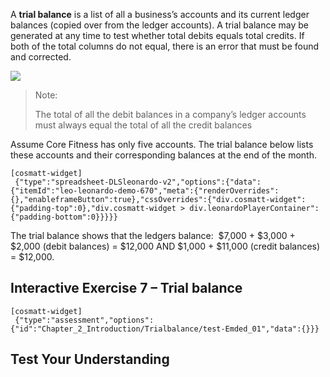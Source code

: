 A **trial balance** is a list of all a business’s accounts and its current ledger balances (copied over from the ledger accounts). A trial balance may be generated at any time to test whether total debits equals total credits. If both of the total columns do not equal, there is an error that must be found and corrected.

![](./Chapter_2_Recording_accounting_transactions/media/06_Trial_balance/Trial.png)

> Note:
> 
> The total of all the debit balances in a company’s ledger accounts must always equal the total of all the credit balances

Assume Core Fitness has only five accounts. The trial balance below lists these accounts and their corresponding balances at the end of the month.

```
[cosmatt-widget]
 {"type":"spreadsheet-DLSleonardo-v2","options":{"data":{"itemId":"leo-leonardo-demo-670","meta":{"renderOverrides":{},"enableframeButton":true},"cssOverrides":{"div.cosmatt-widget":{"padding-top":0},"div.cosmatt-widget > div.leonardoPlayerContainer":{"padding-bottom":0}}}}} 
```

The trial balance shows that the ledgers balance:  $7,000 + $3,000 + $2,000 (debit balances) = $12,000 AND $1,000 + $11,000 (credit balances) = $12,000. 

## Interactive Exercise 7 – Trial balance 

```
[cosmatt-widget]
 {"type":"assessment","options":{"id":"Chapter_2_Introduction/Trialbalance/test-Emded_01","data":{}}} 
```

## Test Your Understanding 


